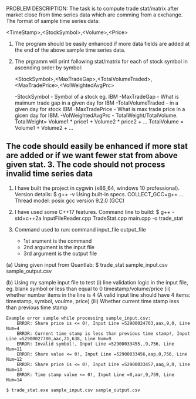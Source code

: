 PROBLEM DESCRIPTION:
  The task is to compute trade stat/matrix after market close from time series
  data which are comming from a exchange. The format of sample time series data:

  \<TimeStamp\>,\<StockSymbol\>,\<Volume\>,\<Price\>

  1. The program should be easily enhanced if more data fields are added at the
  end of the above sample time series data. 
  2. The prgramm will print following stat/matrix for each of stock symbol in
     ascending order by symbol:

     \<StockSymbol\>,\<MaxTradeGap\>,\<TotalVolumeTraded\>,\<MaxTradePrice\>,\<VolWeightedAvgPrc\>

     -StockSymbol - Symbol of a stock eg. IBM
     -MaxTradeGap - What is maimum trade gap in a given day for IBM
     -TotalVolumeTraded - in a given day for stock IBM
     -MaxTradePrice - What is max trade price in a gicen day for IBM.
     -VolWeightedAvgPrc - TotalWeight/TotalVolume.
         TotalWeight= Volume1 * price1 + Volume2 * price2 + ...
         TotalVolume = Volume1 + Volume2 + ...

   The code should easily be enhanced if more stat are added or if we want
   fewer stat from above given stat.
 3. The code should not process invalid time series data
----------------------------------------------------------------------

1. I have built the project in cygwin (x86_64, windows 10 professional). Version
details:
$ g++ -v
Using built-in specs.
COLLECT_GCC=g++
...
Thread model: posix
gcc version 9.2.0 (GCC)
 
2. I have used some C++17 features. Command line to build:
  $ g++ -std=c++2a  InputFileReader.cpp TradeStat.cpp main.cpp -o trade_stat

3. Command used to run: command input_file output_file
   - 1st arument is the command
   - 2nd argument is the input file
   - 3rd argument is the output file

  (a) Using given input from Quantlab:
     $ trade_stat sample_input.csv sample_output.csv

  (b) Using my sample input file to test 
      (i) line validation logic in the input file, eg. blank symbol or 
          less than equal to 0 timestamp/volume/price
      (ii) whether number items in the line is 4 (A valid input line
           should have 4 items: timestamp, symbol, voulme, price)
      (iii) Whether current time stamp less than previous time stamp

    Example error sample while processing sample_input.csv:
        ERROR: Share price is <= 0!, Input Line =52900024703,aax,9,0, Line Num=4
        ERROR: Current time stamp is less than previous time stamp!, Input Line =52900027780,aac,21,638, Line Num=9
        ERROR: Invalid symbol!, Input Line =52900033455,,9,756, Line Num=11
        ERROR: Share value <= 0!, Input Line =52900033456,aap,0,756, Line Num=12
        ERROR: Share price is <= 0!, Input Line =52900033457,aaq,9,0, Line Num=13
        ERROR: Time stamp value <= 0!, Input Line =0,aar,9,759, Line Num=14

    $ trade_stat.exe sample_input.csv sample_output.csv
